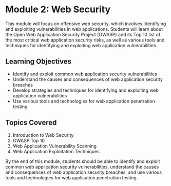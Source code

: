 # Module 2: Web Security

This module will focus on offensive web security, which involves identifying and exploiting vulnerabilities in web applications. Students will learn about the Open Web Application Security Project (OWASP) and its Top 10 list of the most critical web application security risks, as well as various tools and techniques for identifying and exploiting web application vulnerabilities.

## Learning Objectives

- Identify and exploit common web application security vulnerabilities
- Understand the causes and consequences of web application security breaches
- Develop strategies and techniques for identifying and exploiting web application vulnerabilities
- Use various tools and technologies for web application penetration testing

## Topics Covered

1. Introduction to Web Security
2. OWASP Top 10
3. Web Application Vulnerability Scanning
4. Web Application Exploitation Techniques

By the end of this module, students should be able to identify and exploit common web application security vulnerabilities, understand the causes and consequences of web application security breaches, and use various tools and technologies for web application penetration testing.